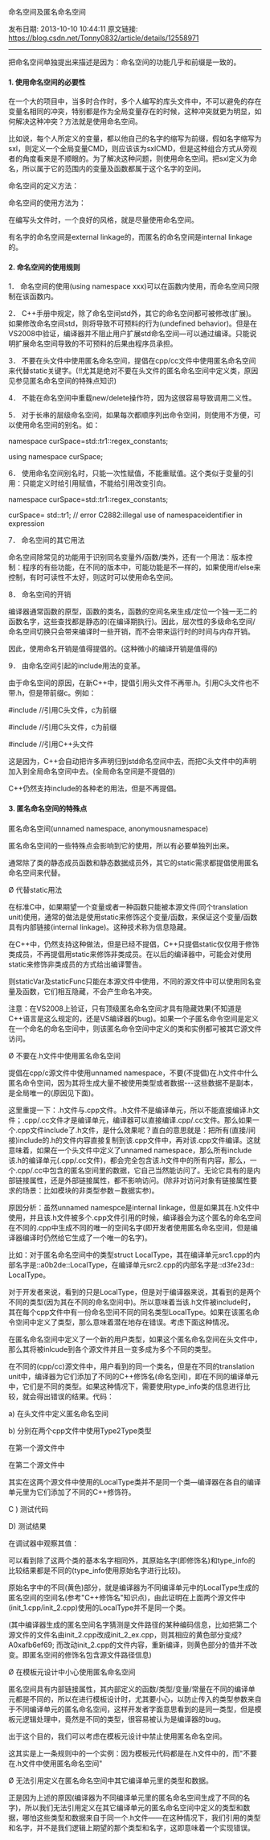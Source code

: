 命名空间及匿名命名空间

发布日期: 2013-10-10 10:44:11
原文链接: https://blog.csdn.net/Tonny0832/article/details/12558971

---

把命名空间单独提出来描述是因为：命名空间的功能几乎和前缀是一致的。

#### 1\. 使用命名空间的必要性

在一个大的项目中，当多时合作时，多个人编写的库头文件中，不可以避免的存在变量名相同的冲突，特别都是作为全局变量存在的时候，这种冲突就更为明显，如何解决这种冲突？方法就是使用命名空间。

比如说，每个人所定义的变量，都以他自己的名字的缩写为前缀，假如名字缩写为sxl，则定义一个全局变量CMD，则应该该为sxlCMD，但是这种组合方式从旁观者的角度看来是不顺眼的。为了解决这种问题，则使用命名空间。把sxl定义为命名，所以属于它的范围内的变量及函数都属于这个名字的空间。

命名空间的定义方法：

命名空间的使用方法为：

在编写头文件时，一个良好的风格，就是尽量使用命名空间。

有名字的命名空间是external linkage的，而匿名的命名空间是internal linkage的。

#### 2\. 命名空间的使用规则

1． 命名空间的使用(using namespace xxx)可以在函数内使用，而命名空间只限制在该函数内。

2． C++手册中规定，除了命名空间std外，其它的命名空间都可被修改(扩展)。如果修改命名空间std，则将导致不可预料的行为(undefined behavior)。但是在VS2008中验证，编译器并不阻止用户扩展std命名空间—可以通过编译。只能说明扩展命名空间导致的不可预料的后果由程序员承担。

3． 不要在头文件中使用匿名命名空间，提倡在cpp/cc文件中使用匿名命名空间来代替static关键字。(!!尤其是绝对不要在头文件的匿名命名空间中定义类，原因见参见匿名命名空间的特殊点知识)

4． 不能在命名空间中重载new/delete操作符，因为这很容易导致调用二义性。

5． 对于长串的层级命名空间，如果每次都顺序列出命令空间，则使用不方便，可以使用命名空间的别名。如：

namespace curSpace=std::tr1::regex_constants;

using namespace curSpace;

6． 使用命名空间别名时，只能一次性赋值，不能重赋值。这个类似于变量的引用：只能定义时给引用赋值，不能给引用改变引向。

namespace curSpace=std::tr1::regex_constants;

curSpace= std::tr1; // error C2882:illegal use of namespaceidentifier in expression

7． 命名空间的其它用法

命名空间除常见的功能用于识别同名变量外/函数/类外，还有一个用法：版本控制：程序的有些功能，在不同的版本中，可能功能是不一样的，如果使用if/else来控制，有时可读性不太好，则这时可以使用命名空间。

8． 命名空间的开销

编译器通常函数的原型，函数的类名，函数的空间名来生成/定位一个独一无二的函数名字，这些查找都是静态的(在编译期执行)。因此，层次性的多级命名空间/命名空间切换只会带来编译时一些开销，而不会带来运行时的时间与内存开销。

因此，使用命名开销是值得提倡的。(这种微小的编译开销是值得的)

9． 由命名空间引起的include用法的变革。

由于命名空间的原因，在新C++中，提倡引用头文件不再带.h。引用C头文件也不带.h，但是带前缀c。例如：

#include <cstdio> //引用C头文件，c为前缀

#include<cassert> //引用C头文件，c为前缀

#include <array> //引用C++头文件

这是因为，C++会自动把许多声明归到std命名空间中去，而把C头文件中的声明加入到全局命名空间中去。(全局命名空间是不提倡的)

C++仍然支持include的各种老的用法，但是不再提倡。

#### 3\. 匿名命名空间的特殊点

####   
匿名命名空间(unnamed namespace, anonymousnamespace)

匿名命名空间的一些特殊点会影响到它的使用，所以有必要单独列出来。

通常除了类的静态成员函数和静态数据成员外，其它的static需求都提倡使用匿名命名空间来代替。

Ø 代替static用法

在标准C中，如果期望一个变量或者一种函数只能被本源文件(同个translation unit)使用，通常的做法是使用static来修饰这个变量/函数，来保证这个变量/函数具有内部链接(internal linkage)。这种技术称为信息隐藏。

在C++中，仍然支持这种做法，但是已经不提倡，C++只提倡static仅仅用于修饰类成员，不再提倡用static来修饰非类成员。在以后的编译器中，可能会对使用static来修饰非类成员的方式给出编译警告。

则staticVar及staticFunc只能在本源文件中使用，不同的源文件中可以使用同名变量及函数，它们相互隐藏，不会产生命名冲突。

注意：在VS2008上验证，只有顶级匿名命名空间才具有隐藏效果(不知道是C++语言是这么规定的，还是VS编译器的bug)。如果一个子匿名命令空间是定义在一个命名的命名空间中，则该匿名命令空间中定义的类和实例都可被其它源文件访问。

Ø 不要在.h文件中使用匿名命名空间

提倡在cpp/c源文件中使用unnamed namespace，不要(不提倡)在.h文件中什么匿名命令空间，因为其将生成大量不被使用类型或者数据---这些数据不是副本，是全局唯一的(原因见下面)。

这里重提一下：.h文件与.cpp文件。.h文件不是编译单元，所以不能直接编译.h文件；.cpp/.cc文件才是编译单元，编译器可以直接编译.cpp/.cc文件。那么如果一个.cpp文件include了.h文件，是什么效果呢？直白的意思就是：把所有(直接/间接)include的.h的文件内容直接复制到该.cpp文件中，再对该.cpp文件编译。这就意味着，如果在一个头文件中定义了unnamed namespace，那么所有include该.h的编译单元(.cpp/.cc文件)，都会完全包含该.h文件中的所有内容，那么，一个.cpp/.cc中包含的匿名空间里的数据，它自己当然能访问了。无论它具有的是内部链接属性，还是外部链接属性，都不影响访问。(除非对访问对象有链接属性要求的场景：比如模块的非类型参数－数据实参)。

原因分析：虽然unnamed namespce是internal linkage，但是如果其在.h文件中使用，并且该.h文件被多个.cpp文件引用的时候，编译器会为这个匿名的命名空间在不同的.cpp中生成不同的唯一的空间名字(即开发者使用匿名命名空间，但是编译器编译时仍然给它生成了一个唯一的名字)。

比如：对于匿名命名空间中的类型struct LocalType，其在编译单元src1.cpp的内部名字是::a0b2de::LocalType，在编译单元src2.cpp的内部名字是::d3fe23d:: LocalType。

对于开发者来说，看到的只是LocalType，但是对于编译器来说，其看到的是两个不同的类型(因为其在不同的命名空间中)。所以意味着当该.h文件被include时，其在每个cpp文件中有一份命名空间不同的同名类型LocalType。如果在该匿名命令空间中定义了类型，那么意味着潜在地存在错误。考虑下面这种情况。

在匿名命名空间中定义了一个新的用户类型，如果这个匿名命名空间在头文件中，那么其将被inlcude到各个源文件并且一变多成为多个不同的类型。

在不同的(cpp/cc)源文件中，用户看到的同一个类名，但是在不同的translation unit中，编译器为它们添加了不同的C++修饰名(命名空间)，即在不同的编译单元中，它们是不同的类型。如果这种情况下，需要使用type_info类的信息进行比较，就会得出错误的结果。代码：

a) 在头文件中定义匿名命名空间

b) 分别在两个cpp文件中使用Type2Type类型

在第一个源文件中

在第二个源文件中

其实在这两个源文件中使用的LocalType类并不是同一个类—编译器在各自的编译单元里为它们添加了不同的C++修饰符。

C ) 测试代码

D) 测试结果

在调试器中观察其值：

可以看到除了这两个类的基本名字相同外，其原始名字(即修饰名)和type_info的比较结果都是不同的(type_info使用原始名字进行比较)。

原始名字中的不同(黄色)部分，就是编译器为不同编译单元中的LocalType生成的匿名空间的空间名(参考"C++修饰名"知识点)，由此证明在上面两个源文件中(init_1.cpp/init_2.cpp)使用的LocalType并不是同一个类。

(其中编译器生成的匿名空间名字猜测是文件路径的某种编码信息，比如把第二个源文件的文件名由init_2.cpp改成init_2_ex.cpp，则其相应的黄色部分变成?A0xafb6ef69; 而改动init_2.cpp的文件内容，重新编译，则黄色部分的值并不改变。即匿名空间的修饰名包含源文件路径信息)

Ø 在模板元设计中小心使用匿名命名空间

匿名空间具有内部链接属性，其内部定义的函数/类型/变量/常量在不同的编译单元都是不同的，所以在进行模板设计时，尤其要小心，以防止传入的类型参数来自于不同编译单元的匿名命名空间，这样开发者字面意思看到的是同一类型，但是模板元逻辑处理中，竟然是不同的类型，很容易被认为是编译器的bug。

出于这个目的，我们可以考虑在模板元设计中禁止使用匿名命名空间。

这其实是上一条规则中的一个实例：因为模板元代码都是在.h文件中的，而"不要在.h文件中使用匿名命名空间"

Ø 无法引用定义在匿名命名空间中其它编译单元里的类型和数据。

正是因为上述的原因(编译器为不同编译单元里的匿名命名空间生成了不同的名字)，所以我们无法引用定义在其它编译单元的匿名命名空间中定义的类型和数据，哪怕这些类型和数据来自于同一个.h文件――在这种情况下，我们引用的类型和名字，并不是我们逻辑上期望的那个类型和名字，这即意味着一个实现错误。
